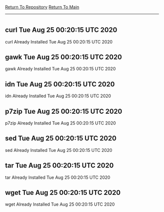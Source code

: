 [Return To Repository](https://github.com/deathbybandaid/piholeparser/)
[Return To Main](https://github.com/deathbybandaid/piholeparser/blob/master/RecentRunLogs/Mainlog.md)
____________________________________
# 
## curl Tue Aug 25 00:20:15 UTC 2020
curl Already Installed Tue Aug 25 00:20:15 UTC 2020
## gawk Tue Aug 25 00:20:15 UTC 2020
gawk Already Installed Tue Aug 25 00:20:15 UTC 2020
## idn Tue Aug 25 00:20:15 UTC 2020
idn Already Installed Tue Aug 25 00:20:15 UTC 2020
## p7zip Tue Aug 25 00:20:15 UTC 2020
p7zip Already Installed Tue Aug 25 00:20:15 UTC 2020
## sed Tue Aug 25 00:20:15 UTC 2020
sed Already Installed Tue Aug 25 00:20:15 UTC 2020
## tar Tue Aug 25 00:20:15 UTC 2020
tar Already Installed Tue Aug 25 00:20:15 UTC 2020
## wget Tue Aug 25 00:20:15 UTC 2020
wget Already Installed Tue Aug 25 00:20:15 UTC 2020
